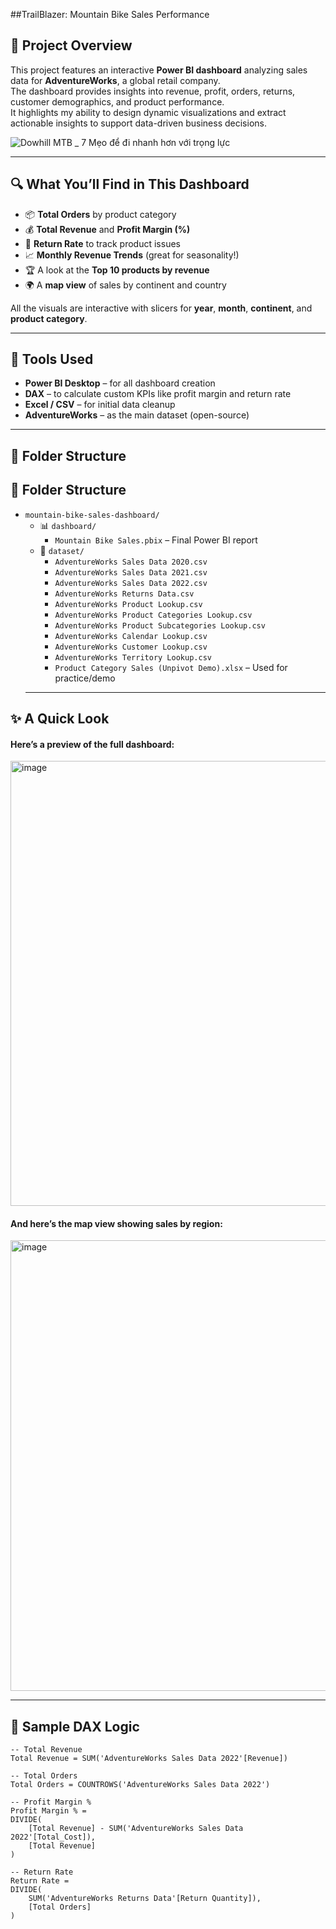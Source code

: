 ##TrailBlazer: Mountain Bike Sales Performance 

## 📖 Project Overview  

This project features an interactive **Power BI dashboard** analyzing sales data for **AdventureWorks**, a global retail company.  
The dashboard provides insights into revenue, profit, orders, returns, customer demographics, and product performance.  
It highlights my ability to design dynamic visualizations and extract actionable insights to support data-driven business decisions.  

![Dowhill MTB _ 7 Mẹo để đi nhanh hơn với trọng lực](https://github.com/user-attachments/assets/85c03dd0-7ff7-4c8f-9705-ceae10375f50)

---

## 🔍 What You’ll Find in This Dashboard

- 📦 **Total Orders** by product category
- 💰 **Total Revenue** and **Profit Margin (%)**
- 🔁 **Return Rate** to track product issues
- 📈 **Monthly Revenue Trends** (great for seasonality!)
- 🏆 A look at the **Top 10 products by revenue**
- 🌍 A **map view** of sales by continent and country

All the visuals are interactive with slicers for **year**, **month**, **continent**, and **product category**.

---

## 🧰 Tools Used

- **Power BI Desktop** – for all dashboard creation
- **DAX** – to calculate custom KPIs like profit margin and return rate
- **Excel / CSV** – for initial data cleanup
- **AdventureWorks** – as the main dataset (open-source)

---

## 📁 Folder Structure

## 📁 Folder Structure

- `mountain-bike-sales-dashboard/`
  - 📊 `dashboard/`
    - `Mountain Bike Sales.pbix` – Final Power BI report
  - 📁 `dataset/`
    - `AdventureWorks Sales Data 2020.csv`
    - `AdventureWorks Sales Data 2021.csv`
    - `AdventureWorks Sales Data 2022.csv`
    - `AdventureWorks Returns Data.csv`
    - `AdventureWorks Product Lookup.csv`
    - `AdventureWorks Product Categories Lookup.csv`
    - `AdventureWorks Product Subcategories Lookup.csv`
    - `AdventureWorks Calendar Lookup.csv`
    - `AdventureWorks Customer Lookup.csv`
    - `AdventureWorks Territory Lookup.csv`
    - `Product Category Sales (Unpivot Demo).xlsx` – Used for practice/demo
  ---

## ✨ A Quick Look

#### Here’s a preview of the full dashboard:

<img width="1267" height="712" alt="image" src="https://github.com/user-attachments/assets/8a527b3b-ec89-47b6-bebe-692903af6eb4" />

#### And here’s the map view showing sales by region:

<img width="1255" height="721" alt="image" src="https://github.com/user-attachments/assets/ddafc698-78fa-430c-bd00-d52dfe6224d4" />

---

## 🧮 Sample DAX Logic

```DAX
-- Total Revenue
Total Revenue = SUM('AdventureWorks Sales Data 2022'[Revenue])

-- Total Orders
Total Orders = COUNTROWS('AdventureWorks Sales Data 2022')

-- Profit Margin %
Profit Margin % = 
DIVIDE(
    [Total Revenue] - SUM('AdventureWorks Sales Data 2022'[Total_Cost]), 
    [Total Revenue]
)

-- Return Rate
Return Rate = 
DIVIDE(
    SUM('AdventureWorks Returns Data'[Return Quantity]), 
    [Total Orders]
)
